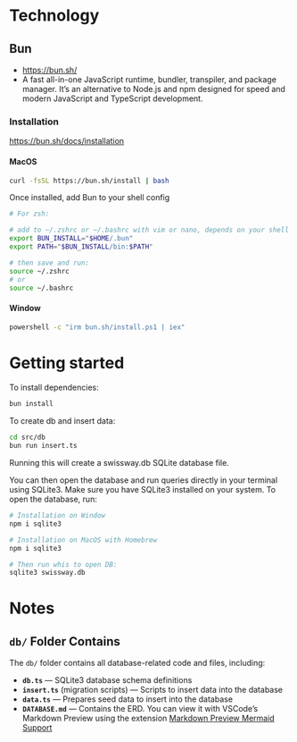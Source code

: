 # Technology
## Bun
- https://bun.sh/
- A fast all-in-one JavaScript runtime, bundler, transpiler, and package manager. It’s an alternative to Node.js and npm designed for speed and modern JavaScript and TypeScript development.

### Installation
https://bun.sh/docs/installation

#### MacOS
```bash
curl -fsSL https://bun.sh/install | bash
```
Once installed, add Bun to your shell config

```bash
# For zsh:

# add to ~/.zshrc or ~/.bashrc with vim or nano, depends on your shell
export BUN_INSTALL="$HOME/.bun"
export PATH="$BUN_INSTALL/bin:$PATH"

# then save and run:
source ~/.zshrc 
# or 
source ~/.bashrc
```

#### Window 

```bash
powershell -c "irm bun.sh/install.ps1 | iex"
```

# Getting started

To install dependencies:

```bash
bun install
```

To create db and insert data:

```bash
cd src/db
bun run insert.ts
```

Running this will create a swissway.db SQLite database file.

You can then open the database and run queries directly in your terminal using SQLite3. Make sure you have SQLite3 installed on your system. To open the database, run:

```bash
# Installation on Window
npm i sqlite3

# Installation on MacOS with Homebrew
npm i sqlite3

# Then run whis to open DB:
sqlite3 swissway.db
```


# Notes
## `db/` Folder Contains

The `db/` folder contains all database-related code and files, including:

- **`db.ts`** — SQLite3 database schema definitions  
- **`insert.ts`** (migration scripts) — Scripts to insert data into the database
- **`data.ts`** — Prepares seed data to insert into the database  
- **`DATABASE.md`** — Contains the ERD. You can view it with VSCode’s Markdown Preview using the extension [Markdown Preview Mermaid Support](https://marketplace.visualstudio.com/items?itemName=bierner.markdown-mermaid)
